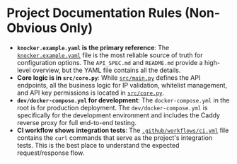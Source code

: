 # Project Documentation Rules (Non-Obvious Only)

- **`knocker.example.yaml` is the primary reference**: The [`knocker.example.yaml`](knocker.example.yaml:1) file is the most reliable source of truth for configuration options. The `API_SPEC.md` and `README.md` provide a high-level overview, but the YAML file contains all the details.
- **Core logic is in `src/core.py`**: While [`src/main.py`](src/main.py:1) defines the API endpoints, all the business logic for IP validation, whitelist management, and API key permissions is located in [`src/core.py`](src/core.py:1).
- **`dev/docker-compose.yml` for development**: The `docker-compose.yml` in the root is for production deployment. The `dev/docker-compose.yml` is specifically for the development environment and includes the Caddy reverse proxy for full end-to-end testing.
- **CI workflow shows integration tests**: The [`.github/workflows/ci.yml`](.github/workflows/ci.yml:1) file contains the `curl` commands that serve as the project's integration tests. This is the best place to understand the expected request/response flow.